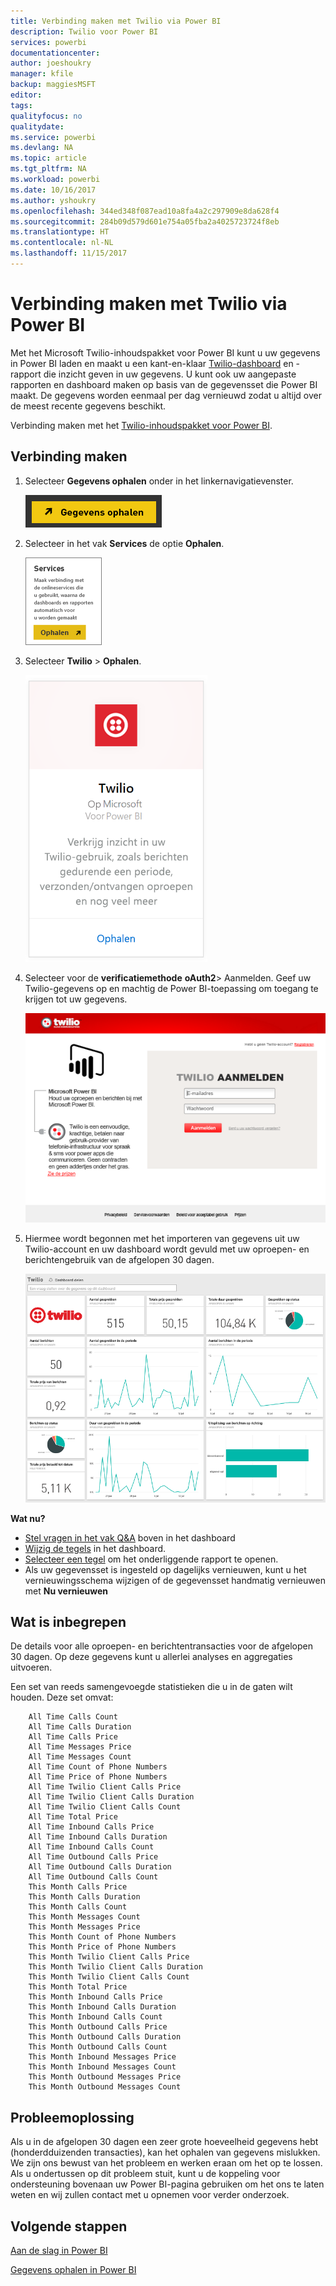 ```yaml
---
title: Verbinding maken met Twilio via Power BI
description: Twilio voor Power BI
services: powerbi
documentationcenter: 
author: joeshoukry
manager: kfile
backup: maggiesMSFT
editor: 
tags: 
qualityfocus: no
qualitydate: 
ms.service: powerbi
ms.devlang: NA
ms.topic: article
ms.tgt_pltfrm: NA
ms.workload: powerbi
ms.date: 10/16/2017
ms.author: yshoukry
ms.openlocfilehash: 344ed348f087ead10a8fa4a2c297909e8da628f4
ms.sourcegitcommit: 284b09d579d601e754a05fba2a4025723724f8eb
ms.translationtype: HT
ms.contentlocale: nl-NL
ms.lasthandoff: 11/15/2017
---
```

# <a name="connect-to-twilio-with-power-bi"></a>Verbinding maken met Twilio via Power BI
Met het Microsoft Twilio-inhoudspakket voor Power BI kunt u uw gegevens in Power BI laden en maakt u een kant-en-klaar [Twilio-dashboard](https://powerbi.microsoft.com/integrations/twilio) en -rapport die inzicht geven in uw gegevens. U kunt ook uw aangepaste rapporten en dashboard maken op basis van de gegevensset die Power BI maakt. De gegevens worden eenmaal per dag vernieuwd zodat u altijd over de meest recente gegevens beschikt.

Verbinding maken met het [Twilio-inhoudspakket voor Power BI](https://app.powerbi.com/getdata/services/twilio).

## <a name="how-to-connect"></a>Verbinding maken
1. Selecteer **Gegevens ophalen** onder in het linkernavigatievenster.
   
   ![](media/service-connect-to-twilio/pbi_getdata.png) 
2. Selecteer in het vak **Services** de optie **Ophalen**.
   
   ![](media/service-connect-to-twilio/pbi_getservices.png) 
3. Selecteer **Twilio** \> **Ophalen**.
   
   ![](media/service-connect-to-twilio/twilio.png)
4. Selecteer voor de **verificatiemethode** **oAuth2**\> Aanmelden. Geef uw Twilio-gegevens op en machtig de Power BI-toepassing om toegang te krijgen tot uw gegevens.
   
   ![](media/service-connect-to-twilio/pbi_twilio_login.png)
5. Hiermee wordt begonnen met het importeren van gegevens uit uw Twilio-account en uw dashboard wordt gevuld met uw oproepen- en berichtengebruik van de afgelopen 30 dagen. 
   
   ![](media/service-connect-to-twilio/pbi_twilio_db.png)

**Wat nu?**

* [Stel vragen in het vak Q&A](service-q-and-a.md) boven in het dashboard
* [Wijzig de tegels](service-dashboard-edit-tile.md) in het dashboard.
* [Selecteer een tegel](service-dashboard-tiles.md) om het onderliggende rapport te openen.
* Als uw gegevensset is ingesteld op dagelijks vernieuwen, kunt u het vernieuwingsschema wijzigen of de gegevensset handmatig vernieuwen met **Nu vernieuwen**

## <a name="whats-included"></a>Wat is inbegrepen
De details voor alle oproepen- en berichtentransacties voor de afgelopen 30 dagen. Op deze gegevens kunt u allerlei analyses en aggregaties uitvoeren.

Een set van reeds samengevoegde statistieken die u in de gaten wilt houden. Deze set omvat:

        All Time Calls Count  
        All Time Calls Duration  
        All Time Calls Price  
        All Time Messages Price  
        All Time Messages Count  
        All Time Count of Phone Numbers  
        All Time Price of Phone Numbers  
        All Time Twilio Client Calls Price  
        All Time Twilio Client Calls Duration  
        All Time Twilio Client Calls Count  
        All Time Total Price  
        All Time Inbound Calls Price  
        All Time Inbound Calls Duration  
        All Time Inbound Calls Count  
        All Time Outbound Calls Price  
        All Time Outbound Calls Duration  
        All Time Outbound Calls Count  
        This Month Calls Price  
        This Month Calls Duration  
        This Month Calls Count  
        This Month Messages Count  
        This Month Messages Price  
        This Month Count of Phone Numbers  
        This Month Price of Phone Numbers  
        This Month Twilio Client Calls Price  
        This Month Twilio Client Calls Duration  
        This Month Twilio Client Calls Count  
        This Month Total Price  
        This Month Inbound Calls Price  
        This Month Inbound Calls Duration  
        This Month Inbound Calls Count  
        This Month Outbound Calls Price  
        This Month Outbound Calls Duration  
        This Month Outbound Calls Count  
        This Month Inbound Messages Price  
        This Month Inbound Messages Count  
        This Month Outbound Messages Price  
        This Month Outbound Messages Count

## <a name="troubleshooting"></a>Probleemoplossing
Als u in de afgelopen 30 dagen een zeer grote hoeveelheid gegevens hebt (honderdduizenden transacties), kan het ophalen van gegevens mislukken. We zijn ons bewust van het probleem en werken eraan om het op te lossen. Als u ondertussen op dit probleem stuit, kunt u de koppeling voor ondersteuning bovenaan uw Power BI-pagina gebruiken om het ons te laten weten en wij zullen contact met u opnemen voor verder onderzoek.

## <a name="next-steps"></a>Volgende stappen
[Aan de slag in Power BI](service-get-started.md)

[Gegevens ophalen in Power BI](service-get-data.md)

